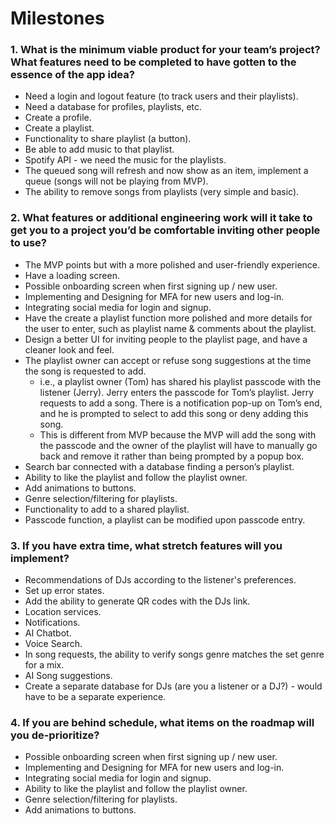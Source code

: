 # **Milestones** #

### **1. What is the minimum viable product for your team’s project? What features need to be completed to have gotten to the essence of the app idea?** ###
- Need a login and logout feature (to track users and their playlists).
- Need a database for profiles, playlists, etc.
- Create a profile.
- Create a playlist.
- Functionality to share playlist (a button).
- Be able to add music to that playlist.
- Spotify API  - we need the music for the playlists. 
- The queued song will refresh and now show as an item, implement a queue (songs will not be playing from MVP).
- The ability to remove songs from playlists (very simple and basic).

### **2. What features or additional engineering work will it take to get you to a project you’d be comfortable inviting other people to use?** ###
- The MVP points but with a more polished and user-friendly experience.
- Have a loading screen.
- Possible onboarding screen when first signing up / new user.
- Implementing and Designing for MFA for new users and log-in.
- Integrating social media for login and signup.
- Have the create a playlist function more polished and more details for the user to enter, such as playlist name & comments about the playlist.
- Design a better UI for inviting people to the playlist page, and have a cleaner look and feel. 
- The playlist owner can accept or refuse song suggestions at the time the song is requested to add.
    - i.e., a playlist owner (Tom) has shared his playlist passcode with the listener (Jerry). Jerry enters the passcode for Tom’s playlist. Jerry requests to add a song. There is a notification pop-up on Tom’s end, and he is prompted to select to add this song or deny adding this song. 
    - This is different from MVP because the MVP will add the song with the passcode and the owner of the playlist will have to manually go back and remove it rather than being prompted by a popup box.
- Search bar connected with a database finding a person’s playlist.
- Ability to like the playlist and follow the playlist owner.
- Add animations to buttons.
- Genre selection/filtering for playlists.
- Functionality to add to a shared playlist.
- Passcode function, a playlist can be modified upon passcode entry.

### **3. If you have extra time, what stretch features will you implement?** ###
- Recommendations of DJs according to the listener's preferences.
- Set up error states.
- Add the ability to generate QR codes with the DJs link.
- Location services.
- Notifications.
- AI Chatbot.
- Voice Search.
- In song requests, the ability to verify songs genre matches the set genre for a mix.
- AI Song suggestions. 
- Create a separate database for DJs (are you a listener or a DJ?) - would have to be a separate experience.

### **4. If you are behind schedule, what items on the roadmap will you de-prioritize?** ###
- Possible onboarding screen when first signing up / new user.
- Implementing and Designing for MFA for new users and log-in.
- Integrating social media for login and signup.
- Ability to like the playlist and follow the playlist owner.
- Genre selection/filtering for playlists.
- Add animations to buttons.
